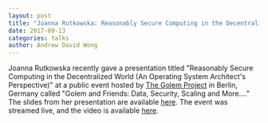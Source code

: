 ```yaml
---
layout: post
title: "Joanna Rutkowska: Reasonably Secure Computing in the Decentralized World"
date: 2017-09-13
categories: talks
author: Andrew David Wong
---
```


Joanna Rutkowska recently gave a presentation titled "Reasonably Secure
Computing in the Decentralized World (An Operating System Architect's
Perspective)" at a public event hosted by
[The Golem Project](https://golem.network/) in Berlin, Germany
called "Golem and Friends: Data, Security, Scaling and More...."
The slides from her presentation are available
[here](/attachment/wiki/slides/Secure_Computing_in_Decentralized_World.pdf).
The event was streamed live, and the video is available
[here](https://www.youtube.com/watch?v=B1QCm09BvP4&feature=youtu.be&t=31m52s).

